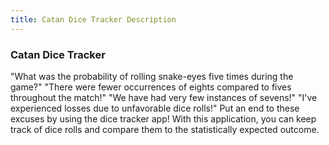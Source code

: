 ```yaml
---
title: Catan Dice Tracker Description
---
```


### Catan Dice Tracker

"What was the probability of rolling snake-eyes five times during the game?" "There were fewer occurrences of eights compared to fives throughout the match!" "We have had very few instances of sevens!" "I've experienced losses due to unfavorable dice rolls!" Put an end to these excuses by using the dice tracker app! With this application, you can keep track of dice rolls and compare them to the statistically expected outcome.
